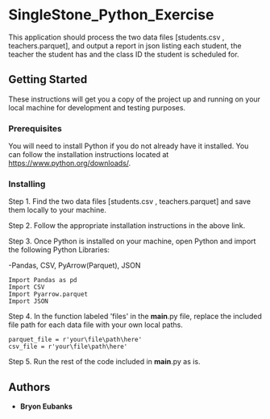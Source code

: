 # SingleStone_Python_Exercise

This application should process the two data files [students.csv , teachers.parquet], and output a report in json listing each student, the teacher the student has and the class ID the student is scheduled for.

## Getting Started

These instructions will get you a copy of the project up and running on your local machine for development and testing purposes.

### Prerequisites

You will need to install Python if you do not already have it installed. You can follow the installation instructions located at https://www.python.org/downloads/.


### Installing


Step 1. Find the two data files [students.csv , teachers.parquet] and save them locally to your machine.

Step 2. Follow the appropriate installation instructions in the above link.

Step 3. Once Python is installed on your machine, open Python and import the following Python Libraries: 

-Pandas, CSV, PyArrow(Parquet), JSON

```
Import Pandas as pd
Import CSV
Import Pyarrow.parquet
Import JSON
```

Step 4. In the function labeled 'files' in the __main__.py file, replace the included file path for each data file with your own local paths.

```
parquet_file = r'your\file\path\here'
csv_file = r'your\file\path\here'
```

Step 5. Run the rest of the code included in __main__.py as is.



## Authors

* **Bryon Eubanks**
